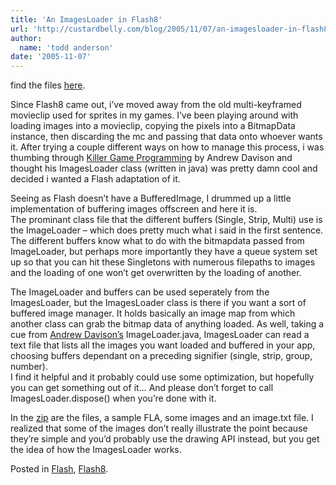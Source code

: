 ```yaml
---
title: 'An ImagesLoader in Flash8'
url: 'http://custardbelly.com/blog/2005/11/07/an-imagesloader-in-flash8/'
author:
  name: 'todd anderson'
date: '2005-11-07'
---
```


find the files [here](http://www.custardbelly.com/downloads/ImagesLoader.zip).

Since Flash8 came out, i’ve moved away from the old multi-keyframed movieclip used for sprites in my games. I’ve been playing around with loading images into a movieclip, copying the pixels into a BitmapData instance, then discarding the mc and passing that data onto whoever wants it. After trying a couple different ways on how to manage this process, i was thumbing through [Killer Game Programming](http://www.oreilly.com/catalog/killergame/) by Andrew Davison and thought his ImagesLoader class (written in java) was pretty damn cool and decided i wanted a Flash adaptation of it.

Seeing as Flash doesn’t have a BufferedImage, I drummed up a little implementation of buffering images offscreen and here it is.  
The prominant class file that the different buffers (Single, Strip, Multi) use is the ImageLoader – which does pretty much what i said in the first sentence.  
The different buffers know what to do with the bitmapdata passed from ImageLoader, but perhaps more importantly they have a queue system set up so that you can hit these Singletons with numerous filepaths to images and the loading of one won’t get overwritten by the loading of another.

The ImageLoader and buffers can be used seperately from the ImagesLoader, but the ImagesLoader class is there if you want a sort of buffered image manager. It holds basically an image map from which another class can grab the bitmap data of anything loaded. As well, taking a cue from [Andrew Davison’s](http://fivedots.coe.psu.ac.th/~ad/) ImageLoader.java, ImagesLoader can read a text file that lists all the images you want loaded and buffered in your app, choosing buffers dependant on a preceding signifier (single, strip, group, number).  
I find it helpful and it probably could use some optimization, but hopefully you can get something out of it… And please don’t forget to call ImagesLoader.dispose() when you’re done with it.

In the [zip](http://www.custardbelly.com/downloads/ImagesLoader.zip) are the files, a sample FLA, some images and an image.txt file. I realized that some of the images don’t really illustrate the point because they’re simple and you’d probably use the drawing API instead, but you get the idea of how the ImagesLoader works.

Posted in [Flash](http://custardbelly.com/blog/category/flash/), [Flash8](http://custardbelly.com/blog/category/flash8/).
